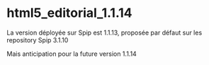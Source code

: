 # html5_editorial_1.1.14
La version déployée sur Spip est 1.1.13, proposée par défaut sur les repository Spip 3.1.10

Mais anticipation pour la future version 1.1.14
